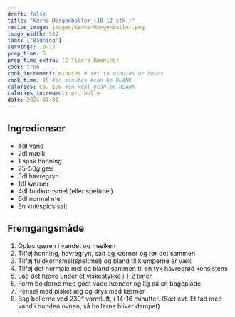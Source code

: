 ```yaml
---
draft: false
title: "Kærne Morgenboller (10-12 stk.)"
recipe_image: images/Kærne-Morgenboller.png
image_width: 512
tags: ["Bagning"]
servings: 10-12
prep_time: 5
prep_time_extra: (2 Timers Hævning) 
cook: true 
cook_increment: minutes # set to minutes or hours
cook_time: 15 #in minutes #can be BLANK
calories: Ca. 190 #in kcal #can be BLANK
calories_increment: pr. bolle
date: 2024-01-01
---
```


## Ingredienser

- 4dl vand
- 2dl mælk
- 1 spsk honning
- 25-50g gær
- 3dl havregryn
- 1dl kærner
- 4dl fuldkornsmel (eller speltmel)
- 6dl normal mel
- En knivspids salt

## Fremgangsmåde

1. Opløs gæren i vandet og mælken
2. Tilføj honning, havregryn, salt og kærner og rør det sammen
3. Tilføj fuldkornsmel(speltmel) og bland til klumperne er væk 
4. Tilføj det normale mel og bland sammen til en tyk havregrød konsistens
5. Lad det hæve under et viskestykke i 1-2 timer
6. Form bolderne med godt våde hænder og lig på en bageplade
7. Pensel med pisket æg og drys med kærner
8. Bag bollerne ved 230° varmluft, i 14-16 minutter. (Sæt evt. Et fad med vand i bunden ovnen, så bollerne bliver dampet)
